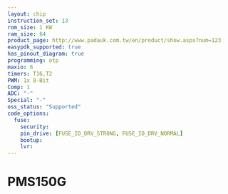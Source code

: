 ```yaml
---
layout: chip
instruction_set: 13
rom_size: 1 KW
ram_size: 64
product_page: http://www.padauk.com.tw/en/product/show.aspx?num=123
easypdk_supported: true
has_pinout_diagram: true
programming: otp
maxio: 6
timers: T16,T2
PWM: 1x 8-Bit
Comp: 1
ADC: "-"
Special: "-"
oss_status: "Supported"
code_options:
  fuse:
    security:
    pin_drive: [FUSE_IO_DRV_STRONG, FUSE_IO_DRV_NORMAL]
    bootup:
    lvr:
---
```


# PMS150G
